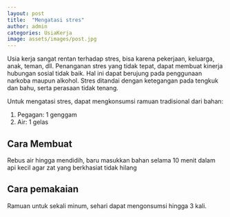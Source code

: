 ```yaml
---
layout: post
title:  "Mengatasi stres"
author: admin
categories: UsiaKerja
image: assets/images/post.jpg
---
```

<style>
.article-post img {
      display: block;
        margin-left: auto;
          margin-right: auto;
            width: 50%;
}
</style>

Usia kerja sangat rentan terhadap stres, bisa karena pekerjaan, keluarga, anak, teman, dll. Penanganan stres yang tidak tepat, dapat membuat kinerja hubungan sosial tidak baik. Hal ini dapat berujung pada penggunaan narkoba maupun alkohol. Stres ditandai dengan ketegangan pada tengkuk dan bahu, serta perasaan tidak tenang.

Untuk mengatasi stres, dapat mengkonsumsi ramuan tradisional dari bahan:
1. Pegagan: 1 genggam
2. Air: 1 gelas

## Cara Membuat
Rebus air hingga mendidih, baru masukkan bahan selama 10 menit dalam api kecil agar zat yang berkhasiat tidak hilang

## Cara pemakaian
Ramuan untuk sekali minum, sehari dapat mengonsumsi hingga 3 kali.